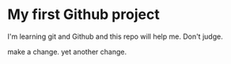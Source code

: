 # My first Github project

I'm learning git and Github and this repo will help me. Don't judge.

make a change. yet another change.

